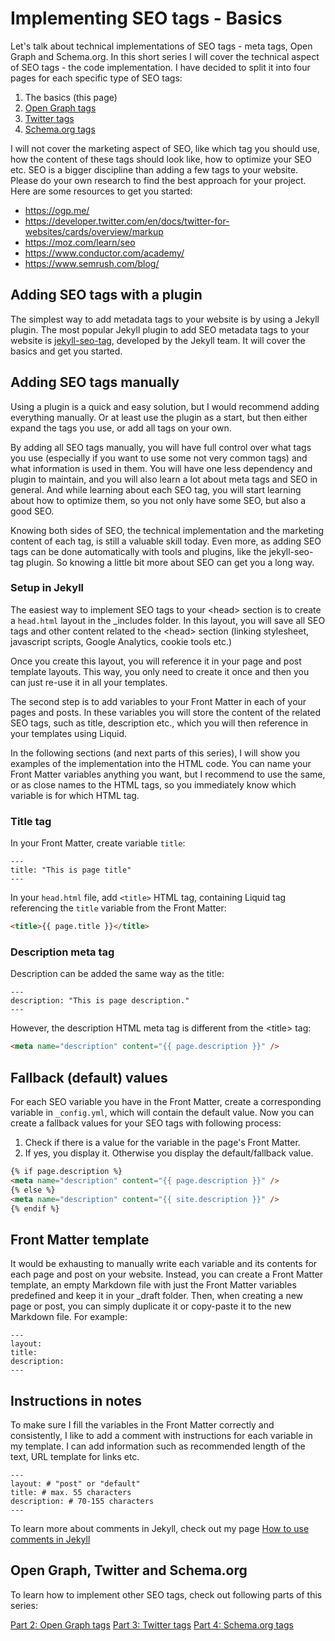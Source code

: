 # Implementing SEO tags - Basics

Let's talk about technical implementations of SEO tags - meta tags, Open Graph and Schema.org. In this short series I will cover the technical aspect of SEO tags - the code implementation. I have decided to split it into four pages for each specific type of SEO tags:

1. The basics (this page)
2. [Open Graph tags](https://github.com/mareklexuan/jekyll-tips-tricks/blob/main/source/2-tips-and-tricks/implementing-SEO-tags-open-graph.md)
3. [Twitter tags](https://github.com/mareklexuan/jekyll-tips-tricks/blob/main/source/2-tips-and-tricks/implementing-SEO-tags-twitter.md)
4. [Schema.org tags](https://github.com/mareklexuan/jekyll-tips-tricks/blob/main/source/2-tips-and-tricks/implementing-SEO-tags-schemaorg.md)

I will not cover the marketing aspect of SEO, like which tag you should use, how the content of these tags should look like, how to optimize your SEO etc. SEO is a bigger discipline than adding a few tags to your website. Please do your own research to find the best approach for your project. Here are some resources to get you started:

- <https://ogp.me/>
- <https://developer.twitter.com/en/docs/twitter-for-websites/cards/overview/markup>
- <https://moz.com/learn/seo>
- <https://www.conductor.com/academy/>
- <https://www.semrush.com/blog/>

## Adding SEO tags with a plugin

The simplest way to add metadata tags to your website is by using a Jekyll plugin. The most popular Jekyll plugin to add SEO metadata tags to your website is [jekyll-seo-tag](https://github.com/jekyll/jekyll-seo-tag), developed by the Jekyll team. It will cover the basics and get you started.

## Adding SEO tags manually

Using a plugin is a quick and easy solution, but I would recommend adding everything manually. Or at least use the plugin as a start, but then either expand the tags you use, or add all tags on your own.

By adding all SEO tags manually, you will have full control over what tags you use (especially if you want to use some not very common tags) and what information is used in them. You will have one less dependency and plugin to maintain, and you will also learn a lot about meta tags and SEO in general. And while learning about each SEO tag, you will start learning about how to optimize them, so you not only have some SEO, but also a good SEO.

Knowing both sides of SEO, the technical implementation and the marketing content of each tag, is still a valuable skill today. Even more, as adding SEO tags can be done automatically with tools and plugins, like the jekyll-seo-tag plugin. So knowing a little bit more about SEO can get you a long way.

### Setup in Jekyll

The easiest way to implement SEO tags to your \<head\> section is to create a `head.html` layout in the \_includes folder. In this layout, you will save all SEO tags and other content related to the \<head\> section (linking stylesheet, javascript scripts, Google Analytics, cookie tools etc.)

Once you create this layout, you will reference it in your page and post template layouts. This way, you only need to create it once and then you can just re-use it in all your templates.

The second step is to add variables to your Front Matter in each of your pages and posts. In these variables you will store the content of the related SEO tags, such as title, description etc., which you will then reference in your templates using Liquid.

In the following sections (and next parts of this series), I will show you examples of the implementation into the HTML code. You can name your Front Matter variables anything you want, but I recommend to use the same, or as close names to the HTML tags, so you immediately know which variable is for which HTML tag.

### Title tag

In your Front Matter, create variable `title`:

```front matter
---
title: "This is page title"
---
```

In your `head.html` file, add `<title>` HTML tag, containing Liquid tag referencing the `title` variable from the Front Matter:

```html
<title>{{ page.title }}</title>
```

### Description meta tag

Description can be added the same way as the title:

```front matter
---
description: "This is page description."
---
```

However, the description HTML meta tag is different from the \<title\> tag:

```html
<meta name="description" content="{{ page.description }}" />
```

## Fallback (default) values

For each SEO variable you have in the Front Matter, create a corresponding variable in `_config.yml`, which will contain the default value. Now you can create a fallback values for your SEO tags with following process:

1. Check if there is a value for the variable in the page's Front Matter.
2. If yes, you display it. Otherwise you display the default/fallback value.

```html
{% if page.description %}
<meta name="description" content="{{ page.description }}" />
{% else %}
<meta name="description" content="{{ site.description }}" />
{% endif %}
```

## Front Matter template

It would be exhausting to manually write each variable and its contents for each page and post on your website. Instead, you can create a Front Matter template, an empty Markdown file with just the Front Matter variables predefined and keep it in your \_draft folder. Then, when creating a new page or post, you can simply duplicate it or copy-paste it to the new Markdown file. For example:

```front matter
---
layout:
title:
description:
---
```

## Instructions in notes

To make sure I fill the variables in the Front Matter correctly and consistently, I like to add a comment with instructions for each variable in my template. I can add information such as recommended length of the text, URL template for links etc.

```front matter
---
layout: # "post" or "default"
title: # max. 55 characters
description: # 70-155 characters
---
```

To learn more about comments in Jekyll, check out my page [How to use comments in Jekyll](https://github.com/mareklexuan/jekyll-tips-tricks/blob/main/source/2-tips-and-tricks/how-to-use-comments-in-jekyll.md)

## Open Graph, Twitter and Schema.org

To learn how to implement other SEO tags, check out following parts of this series:

[Part 2: Open Graph tags](https://github.com/mareklexuan/jekyll-tips-tricks/blob/main/source/2-tips-and-tricks/implementing-SEO-tags-open-graph.md)
[Part 3: Twitter tags](https://github.com/mareklexuan/jekyll-tips-tricks/blob/main/source/2-tips-and-tricks/implementing-SEO-tags-twitter.md)
[Part 4: Schema.org tags](https://github.com/mareklexuan/jekyll-tips-tricks/blob/main/source/2-tips-and-tricks/implementing-SEO-tags-schemaorg.md)
